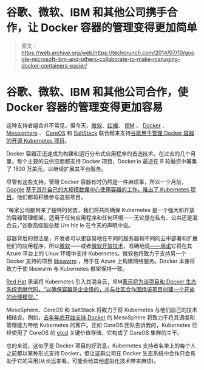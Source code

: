 # 谷歌、微软、IBM 和其他公司携手合作，让 Docker 容器的管理变得更加简单 

> 原文：<https://web.archive.org/web/https://techcrunch.com/2014/07/10/google-microsoft-ibm-and-others-collaborate-to-make-managing-docker-containers-easier/>

# 谷歌、微软、IBM 和其他公司合作，使 Docker 容器的管理变得更加容易

这种支持者组合并不常见，但今天，[微软](https://web.archive.org/web/20230215190659/http://azure.microsoft.com/blog/2014/07/10/azure-collaboration-with-google-and-docker/)、[红帽](redhat.com)、 [IBM](https://web.archive.org/web/20230215190659/http://ibm.com/) 、 [Docker](https://web.archive.org/web/20230215190659/http://docker.io/) 、 [Mesosphere](https://web.archive.org/web/20230215190659/http://mesosphere.io/) 、 [CoreOS](https://web.archive.org/web/20230215190659/https://coreos.com/) 和 [SaltStack](https://web.archive.org/web/20230215190659/http://www.saltstack.com/) 联合起来支持[谷歌用于管理 Docker 容器的开源 Kubernetes 项目](https://web.archive.org/web/20230215190659/https://github.com/GoogleCloudPlatform/kubernetes)。

Docker 容器正迅速成为构建和运行分布式应用程序的首选技术。在过去的几个月里，每个主要的云供应商都支持 Docker 项目，Docker.io 最近在 B 轮融资中筹集了 1500 万美元，以继续扩展其平台服务。

尽管有这些支持，管理 Docker 容器有时仍然是一件麻烦事，所以一个月前， [Google](https://web.archive.org/web/20230215190659/http://www.crunchbase.com/organization/google) [基于其在自己的大规模数据中心使用容器的工作，推出了 Kubernetes 项目](https://web.archive.org/web/20230215190659/https://techcrunch.com/2014/06/10/google-bets-big-on-docker-with-app-engine-integration-open-source-container-management-tool/)。他们都将积极参与这些项目。

“每家公司都带来了独特的优势，我们将共同确保 Kubernetes 是一个强大和开放的容器管理框架，适用于任何应用程序和任何环境——无论是在私有、公共还是混合云，”谷歌高级副总裁 Urs hlz le 在今天的声明中说。

容器背后的想法是，开发者可以更容易地在不同的服务器和不同的云中部署和扩展他们的应用程序，所以[微软](https://web.archive.org/web/20230215190659/http://www.crunchbase.com/organization/microsoft)——或者[微软开放技术](https://web.archive.org/web/20230215190659/http://msopentech.com/blog/2014/07/10/bringing-new-open-source-container-technologies-microsoft-azure-google-docker/)，准确地说[——承诺](https://web.archive.org/web/20230215190659/http://azure.microsoft.com/blog/2014/07/10/azure-collaboration-with-google-and-docker/)它将在其 Azure 平台上的 Linux 环境中支持 Kubernetes。微软也将致力于支持另一个 Docker 支持的项目 [libswarm](https://web.archive.org/web/20230215190659/https://github.com/docker/libswarm) ，用于在 Azure 上构建网络服务。Docker 本身将致力于使 libswarm 与 Kubernetes 框架保持一致。

[Red Hat](https://web.archive.org/web/20230215190659/http://www.crunchbase.com/organization/red-hat) 承诺将 Kubernetes 引入其混合云，IBM[表示将为该项目和 Docker 生态系统贡献代码，“以确保容器是企业级的，并与社区合作围绕该项目创建一个开放的治理模型。”](https://web.archive.org/web/20230215190659/http://www.crunchbase.com/organization/ibm)

MesoSphere、CoreOS 和 SaltStack 将致力于将 Kubernetes 与他们自己的技术相结合。例如，[去年年底开始支持 Docker](https://web.archive.org/web/20230215190659/https://techcrunch.com/2013/09/26/mesosphere-adds-docker-support-to-its-mesos-based-operating-system-for-the-data-center/) 的 MesoSphere 将致力于将其调度和管理能力带给 Kubernetes 的客户。正如 CoreOS 团队告诉我的，Kubernetes 已经使用了 CoreOS 的 [etcd](https://web.archive.org/web/20230215190659/http://coreos.com/using-coreos/etcd/) 关键价值存储，它构成了 CoreOS 集群的主干。

总的来说，这似乎是 Docker 项目的好消息。Kubernetes 支持者名单上的每个人之前都以某种形式支持 Docker，但让这群公司在 Docker 生态系统中合作只会有助于它的采用(从长远来看，可能会给其他虚拟化技术带来麻烦)。